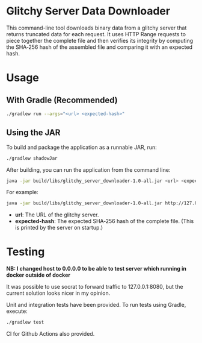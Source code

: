 # Glitchy Server Data Downloader

This command-line tool downloads binary data from a glitchy server that returns truncated data for each request. It uses HTTP Range requests to piece together the complete file and then verifies its integrity by computing the SHA‑256 hash of the assembled file and comparing it with an expected hash.


#  Usage
## With Gradle (Recommended)
```bash
./gradlew run --args="<url> <expected-hash>"
```
## Using the JAR
To build and package the application as a runnable JAR, run:

```bash
./gradlew shadowJar
```
After building, you can run the application from the command line:

```bash
java -jar build/libs/glitchy_server_downloader-1.0-all.jar <url> <expected-hash>
```
For example:
```bash
java -jar build/libs/glitchy_server_downloader-1.0-all.jar http://127.0.0.1:8080/ aee994b63057c59307150b27da7a2c34b0e626eec2f8a4130ceafd2fb0ba0642
```

* **url**: The URL of the glitchy server.
* **expected-hash**: The expected SHA‑256 hash of the complete file. (This is printed by the server on startup.)

# Testing
**NB: I changed host to 0.0.0.0 to be able to test server which running in docker outside of docker**

It was possible to use socrat to forward traffic to 127.0.0.1:8080, but the current solution looks nicer in my opinion.

Unit and integration tests have been provided. To run tests using Gradle, execute:
```bash
./gradlew test
```

CI for Github Actions also provided.